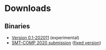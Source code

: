 # Downloads

## Binaries
- [Version 0.1-202011](download/bitwuzla-0.1-202011.tar.xz) (experimental)
- [SMT-COMP 2020 submission](https://www.starexec.org/starexec/secure/details/solver.jsp?id=28818) ([fixed version](https://www.starexec.org/starexec/secure/details/solver.jsp?id=29091))

